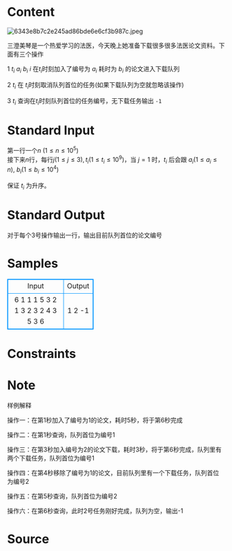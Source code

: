 
# Content

![6343e8b7c2e245ad86bde6e6cf3b987c.jpeg](https://i.loli.net/2019/11/20/o9AimCQYB2nyIu7.jpg)

三澄美琴是一个热爱学习的法医，今天晚上她准备下载很多很多法医论文资料。下面有三个操作

$1\ t_i\ a_i\ b_i$ $i$ 在$t_i$时刻加入了编号为 $a_i$ 耗时为 $b_i$ 的论文进入下载队列

$2\ t_i$ 在 $t_i$时刻取消队列首位的任务(如果下载队列为空就忽略该操作)

$3\ t_i$ 查询在$t_i$时刻队列首位的任务编号，无下载任务输出 `-1`

# Standard Input

第一行一个$n$ $(1\le n\le 10^5)$  
接下来$n$行，每行$j(1\le j\le 3),t_i(1\le t_i\le 10^9)$，当 $j = 1$ 时，$t_i$ 后会跟 $a_i(1\le a_i \le n)$, $b_i(1\le b_i\le 10^4)$

保证 $t_i$ 为升序。

# Standard Output

对于每个3号操作输出一行，输出目前队列首位的论文编号

# Samples

<style>
        table,table tr th, table tr td { border:1px solid #0094ff; }
        table { width: 200px; min-height: 25px; line-height: 25px; text-align: center; border-collapse: collapse;}   
    </style>
<table>
	<tr>
		<td>Input</td>
		<td>Output</td>
	</tr>
<tr><td>6
1 1 1 5
3 2
1 3 2 3
2 4
3 5
3 6</td><td>1
2
-1</td></tr></table>


# Constraints



# Note

样例解释

操作一：在第1秒加入了编号为1的论文，耗时5秒，将于第6秒完成

操作二：在第1秒查询，队列首位为编号1

操作三：在第3秒加入编号为2的论文下载，耗时3秒，将于第6秒完成，队列里有两个下载任务，队列首位为编号1

操作四：在第4秒移除了编号为1的论文，目前队列里有一个下载任务，队列首位为编号2

操作五：在第5秒查询，队列首位为编号2

操作六：在第6秒查询，此时2号任务刚好完成，队列为空，输出-1

# Source


